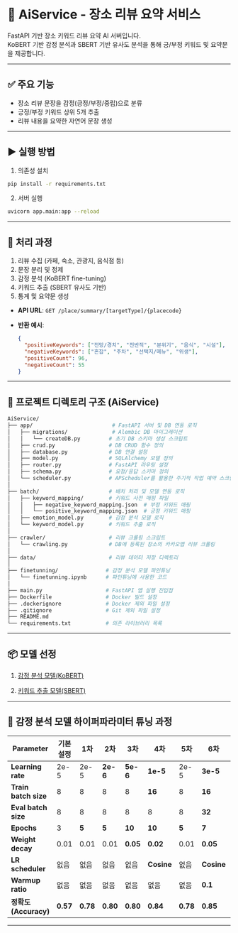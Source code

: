 # 📝 AiService - 장소 리뷰 요약 서비스

FastAPI 기반 장소 키워드 리뷰 요약 AI 서버입니다.  
KoBERT 기반 감정 분석과 SBERT 기반 유사도 분석을 통해 긍/부정 키워드 및 요약문을 제공합니다.

---

## ✅ 주요 기능

- 장소 리뷰 문장을 감정(긍정/부정/중립)으로 분류
- 긍정/부정 키워드 상위 5개 추출
- 리뷰 내용을 요약한 자연어 문장 생성

---

## ▶️ 실행 방법

1. 의존성 설치
```bash
pip install -r requirements.txt
```

2. 서버 실행
```bash
uvicorn app.main:app --reload
```

---

## 🔁 처리 과정

1. 리뷰 수집 (카페, 숙소, 관광지, 음식점 등) 
2. 문장 분리 및 정제
3. 감정 분석 (KoBERT fine-tuning)
4. 키워드 추출 (SBERT 유사도 기반)
5. 통계 및 요약문 생성

- **API URL**: `GET /place/summary/[targetType]/{placecode}`

- **반환 예시**:
  ```json
  {
    "positiveKeywords": ["전망/경치", "전반적", "분위기", "음식", "시설"],
    "negativeKeywords": ["혼잡", "주차", "선택지/메뉴", "위생"],
    "positiveCount": 96,
    "negativeCount": 55
  }
  ```

---

## 📁 프로젝트 디렉토리 구조 (AiService)

```bash
AiService/
├── app/                         # FastAPI 서버 및 DB 연동 로직
│   ├── migrations/              # Alembic DB 마이그레이션
│   │   └── createDB.py         # 초기 DB 스키마 생성 스크립트
│   ├── crud.py                 # DB CRUD 함수 정의
│   ├── database.py             # DB 연결 설정
│   ├── model.py                # SQLAlchemy 모델 정의
│   ├── router.py               # FastAPI 라우팅 설정
│   ├── schema.py               # 요청/응답 스키마 정의
│   └── scheduler.py            # APScheduler를 활용한 주기적 작업 예약 스크립트
│
├── batch/                      # 배치 처리 및 모델 연동 로직
│   ├── keyword_mapping/        # 키워드 사전 매핑 파일
│   │   ├── negative_keyword_mapping.json  # 부정 키워드 매핑
│   │   └── positive_keyword_mapping.json  # 긍정 키워드 매핑
│   ├── emotion_model.py        # 감정 분석 모델 로직
│   └── keyword_model.py        # 키워드 추출 로직
│
├── crawler/                    # 리뷰 크롤링 스크립트
│   └── crawling.py             # DB에 등록된 장소의 카카오맵 리뷰 크롤링
│
├── data/                       # 리뷰 데이터 저장 디렉토리
│
├── finetunning/               # 감정 분석 모델 파인튜닝
│   └── finetunning.ipynb      # 파인튜닝에 사용한 코드
│
├── main.py                    # FastAPI 앱 실행 진입점
├── Dockerfile                 # Docker 빌드 설정
├── .dockerignore              # Docker 제외 파일 설정
├── .gitignore                 # Git 제외 파일 설정
├── README.md
└── requirements.txt           # 의존 라이브러리 목록
```
---

## 📦 모델 선정

1. [감정 분석 모델(KoBERT)](https://huggingface.co/alsgyu/sentiment-analysis-fine-tuned-model)

   
3. [키워드 추출 모델(SBERT)](https://huggingface.co/jhgan/ko-sbert-nli)

---
   
## 🔧 감정 분석 모델 하이퍼파라미터 튜닝 과정

| Parameter        | 기본 설정 | 1차     | 2차     | 3차     | 4차     | 5차     | 6차     | n차     | 최종 설정 |
|------------------|-----------|---------|---------|---------|---------|---------|---------|---------|------------|
| **Learning rate**     | 2e-5      | 2e-5    | **2e-6** | **5e-6** | **1e-5** | 2e-5    | **3e-5** | **1e-5** | 2e-5       |
| **Train batch size**  | 8         | 8       | 8       | 8       | **16**  | 8       | **16**  | **16**  | 16         |
| **Eval batch size**   | 8         | 8       | 8       | 8       | 8       | 8       | **32**  | **32**  | 32         |
| **Epochs**            | 3         | **5**   | **5**   | **10**  | **10**  | **5**   | **7**   | **12**  | 10         |
| **Weight decay**      | 0.01      | 0.01    | 0.01    | **0.05**| **0.02**| 0.01    | **0.05**| **0.03**| 0.05       |
| **LR scheduler**      | 없음      | 없음    | 없음    | 없음    | **Cosine** | 없음 | **Cosine** | **Cosine** | Cosine     |
| **Warmup ratio**      | 없음      | 없음    | 없음    | 없음    | 없음    | 없음    | **0.1** | **0.1** | 0.1        |
| **정확도(Accuracy)**  | **0.57**  | **0.78**| **0.80**| **0.80**| **0.84**| **0.78**| **0.85**| **0.84**| **0.86**    |



---
